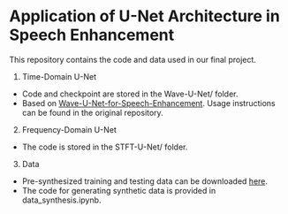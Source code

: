 # Application of U-Net Architecture in Speech Enhancement

This repository contains the code and data used in our final project.

1. Time-Domain U-Net
- Code and checkpoint are stored in the Wave-U-Net/ folder.
- Based on [Wave-U-Net-for-Speech-Enhancement](https://github.com/haoxiangsnr/Wave-U-Net-for-Speech-Enhancement). Usage instructions can be found in the original repository.

2. Frequency-Domain U-Net
- The code is stored in the STFT-U-Net/ folder.

3. Data
- Pre-synthesized training and testing data can be downloaded [here](https://drive.google.com/drive/folders/1A6QPYYVlUK5PnSQRIqm-80d9qlDLtDXV?usp=drive_link).
- The code for generating synthetic data is provided in data_synthesis.ipynb.
